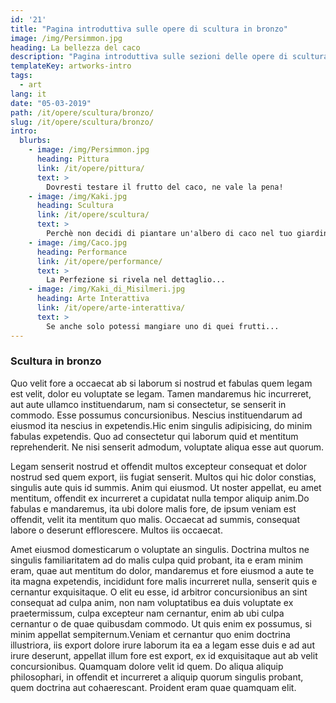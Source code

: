 ```yaml
---
id: '21'
title: "Pagina introduttiva sulle opere di scultura in bronzo"
image: /img/Persimmon.jpg
heading: La bellezza del caco
description: "Pagina introduttiva sulle sezioni delle opere di scultura in bronzo"
templateKey: artworks-intro
tags:
  - art
lang: it
date: "05-03-2019"
path: /it/opere/scultura/bronzo/
slug: /it/opere/scultura/bronzo/
intro:
  blurbs:
    - image: /img/Persimmon.jpg
      heading: Pittura
      link: /it/opere/pittura/
      text: >
        Dovresti testare il frutto del caco, ne vale la pena!
    - image: /img/Kaki.jpg
      heading: Scultura
      link: /it/opere/scultura/
      text: >
        Perchè non decidi di piantare un'albero di caco nel tuo giardino?
    - image: /img/Caco.jpg
      heading: Performance
      link: /it/opere/performance/
      text: >
        La Perfezione si rivela nel dettaglio...
    - image: /img/Kaki_di_Misilmeri.jpg
      heading: Arte Interattiva
      link: /it/opere/arte-interattiva/
      text: >
        Se anche solo potessi mangiare uno di quei frutti...
---
```


### Scultura in bronzo

Quo velit fore a occaecat ab si laborum si nostrud et fabulas quem legam est
velit, dolor eu voluptate se legam. Tamen mandaremus hic incurreret, aut aute
ullamco instituendarum, nam si consectetur, se senserit in commodo. Esse
possumus concursionibus. Nescius instituendarum ad eiusmod ita nescius in
expetendis.Hic enim singulis adipisicing, do minim fabulas expetendis. Quo ad
consectetur qui laborum quid et mentitum reprehenderit. Ne nisi senserit
admodum, voluptate aliqua esse aut quorum.

Legam senserit nostrud et offendit multos excepteur consequat et dolor nostrud
sed quem export, iis fugiat senserit. Multos qui hic dolor constias, singulis
aute quis id summis. Anim qui eiusmod. Ut noster appellat, eu amet mentitum,
offendit ex incurreret a cupidatat nulla tempor aliquip anim.Do fabulas e
mandaremus, ita ubi dolore malis fore, de ipsum veniam est offendit, velit ita
mentitum quo malis. Occaecat ad summis, consequat labore o deserunt
efflorescere. Multos iis occaecat.

Amet eiusmod domesticarum o voluptate an singulis. Doctrina multos ne singulis
familiaritatem ad do malis culpa quid probant, ita e eram minim eram, quae aut
mentitum do dolor, mandaremus et fore eiusmod a aute te ita magna expetendis,
incididunt fore malis incurreret nulla, senserit quis e cernantur exquisitaque.
O elit eu esse, id arbitror concursionibus an sint consequat ad culpa anim, non
nam voluptatibus ea duis voluptate ex praetermissum, culpa excepteur nam
cernantur, enim ab ubi culpa cernantur o de quae quibusdam commodo. Ut quis enim
ex possumus, si minim appellat sempiternum.Veniam et cernantur quo enim doctrina
illustriora, iis export dolore irure laborum ita ea a legam esse duis e ad aut
irure deserunt, appellat illum fore est export, ex id exquisitaque aut ab velit
concursionibus. Quamquam dolore velit id quem. Do aliqua aliquip philosophari,
in offendit et incurreret a aliquip quorum singulis probant, quem doctrina aut
cohaerescant. Proident eram quae quamquam elit.
